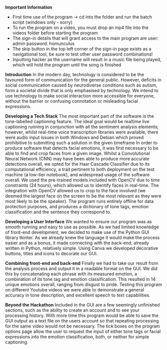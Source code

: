 ﻿**Important Information**
- First time use of the program -> cd into the folder and run the batch script (windows only - sorry)
- To run the program on a video, you must drop an mp4 file into the videos folder before starting the program
 - The sign-in details that will grant access to the main program are 
user: admin
password: homunculus
- The skip button in the top left corner of the sign-in page exists as a navigational tool, be sure to test other user password combinations!
- Inputting hacker as the username will result in a music file being played, which will hold the program until the song is finished


**Introduction**
In the modern day, technology is considered to be the favoured form of communication for the general public. However, deficits in social communication caused by neurodiverse conditions such as autism, form a societal divide that is only emphasised by technology. We intend to use technology to make social interaction more accessible for everyone, without the barrier or confusing connotation or misleading facial expressions.

**Developing a Tech Stack**
The most important part of the software is the tone-labelled captioning feature. The ideal goal would be realtime live captioning running in conjunction with all the sentiment analysis elements; however, whilst real-time voice transcription libraries were available, there were audio input issues in both Windows and Debian which proved prohibitive to submitting such a solution in the given timeframe
In order to produce software that detects facial emotions, it was first necessary to be able to find and crop faces from a given image. Whilst a Convolutional Neural Network (CNN) may have been able to produce more accurate detections overall, we opted for the Haar Cascade Classifier due to its computational efficiency, a trait pertinent to both deployment on the test machine (a low-tier notebook), and widespread usage of the software overall. We used the pre-trained models included with OpenCV due to time constraints (24 hours), which allowed us to identify faces in real-time. The integration with OpenCV allowed us to crop to the face involved (we deemed the largest face on the screen to be the most relevant as they were most likely to be the speaker). The program runs entirely offline for data protection purposes, and produces a dictionary of tone tags, emotion classification and the sentence they correspond to.

**Developing a User Interface**
We wanted to ensure our program was as smooth running and easy to use as possible. As we had limited knowledge of front-end development, we decided to make use of the Python GUI library tkinter. As we already knew the language it would make the process easier and as a bonus, it made connecting with the back-end, already written in Python, relatively simple. Using Canva we developed decorative buttons, titles and icons to decorate our GUI. 

**Combining front-end and back-end**
Finally we had to take our result from the analysis process and output it in a readable format on the GUI. We did this by concatenating each phrase with its measured emotion, a combination of its tone tag and emotion classification. This resulted in 14 unique emotions overall, ranging from disgust to pride. Testing this program on different Youtube videos we were able to demonstrate a general accuracy in tone description, and excellent speech to text capabilities.

**Beyond the Hackathon**
Included in the GUI are a few seemingly unfinished sections, such as the ability to create an account and to see your processing history. With more time this program would be able to save the GUI output as a text file on the users account so that repeating processing for the same video would not be necessary. The tick boxes on the program options page allow the user to request the input of either tone tags or facial expressions into the emotion classification, both, or neither for simple captioning. 
